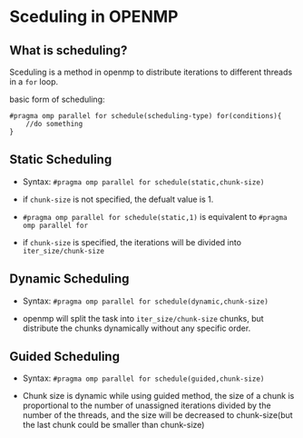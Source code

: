 # Sceduling in OPENMP

## What is scheduling?

Sceduling is a method in openmp to distribute iterations to different threads in a `for` loop.

basic form of scheduling:
```
#pragma omp parallel for schedule(scheduling-type) for(conditions){
    //do something
}
```

## Static Scheduling
- Syntax: `#pragma omp parallel for schedule(static,chunk-size)`

- if `chunk-size` is not specified, the defualt value is 1.

- `#pragma omp parallel for schedule(static,1)` is equivalent to `#pragma omp parallel for`

- if `chunk-size` is specified, the iterations will be divided into `iter_size/chunk-size`


## Dynamic Scheduling
- Syntax: `#pragma omp parallel for schedule(dynamic,chunk-size)`

- openmp will split the task into `iter_size/chunk-size` chunks, but distribute the chunks dynamically without any specific order.

## Guided Scheduling
- Syntax: `#pragma omp parallel for schedule(guided,chunk-size)`

- Chunk size is dynamic while using guided method, the size of a chunk is proportional to the number of unassigned iterations divided by the number of the threads, and the size will be decreased to chunk-size(but the last chunk could be smaller than chunk-size)


